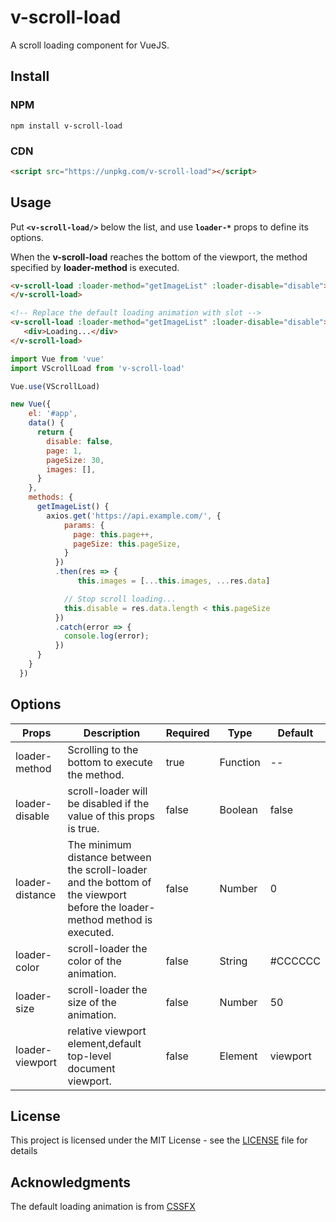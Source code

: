 # v-scroll-load

A scroll loading component for VueJS.

## Install

### NPM

```shell
npm install v-scroll-load
```

### CDN

```html
<script src="https://unpkg.com/v-scroll-load"></script>
```

## Usage

Put  **`<v-scroll-load/>`** below the list, and use **`loader-*`** props to define its options.

When the **v-scroll-load** reaches the bottom of the viewport, the method specified by **loader-method** is executed.

```html
<v-scroll-load :loader-method="getImageList" :loader-disable="disable">
</v-scroll-load>

<!-- Replace the default loading animation with slot -->
<v-scroll-load :loader-method="getImageList" :loader-disable="disable">
   <div>Loading...</div>
</v-scroll-load>
```

```javascript
import Vue from 'vue'
import VScrollLoad from 'v-scroll-load'

Vue.use(VScrollLoad)

new Vue({
    el: '#app',
    data() {
      return {
        disable: false,
        page: 1,
        pageSize: 30,
        images: [],
      }
    },
    methods: {
      getImageList() {
        axios.get('https://api.example.com/', {
            params: {
              page: this.page++,
              pageSize: this.pageSize,
            }
          })
          .then(res => {
               this.images = [...this.images, ...res.data]

            // Stop scroll loading...
            this.disable = res.data.length < this.pageSize
          })
          .catch(error => {
            console.log(error);
          })
      }
    }
  })
```



## Options

| Props           | Description                                                                                                                | **Required** | Type     | Default  |
| --------------- | -------------------------------------------------------------------------------------------------------------------------- | ------------ | -------- | -------- |
| loader-method   | Scrolling to the bottom to execute the method.                                                                             | true         | Function | --       |
| loader-disable  | scroll-loader will be disabled if the value of this props is true.                                                         | false        | Boolean  | false    |
| loader-distance | The minimum distance between the scroll-loader and the bottom of the viewport before the loader-method method is executed. | false        | Number   | 0        |
| loader-color    | scroll-loader the color of the animation.                                                                                  | false        | String   | \#CCCCCC |
| loader-size     | scroll-loader the size of the animation.                                                                                   | false        | Number   | 50       |
| loader-viewport | relative viewport element,default top-level document viewport.                                                             | false        | Element  | viewport |

## License

This project is licensed under the MIT License - see the [LICENSE](https://github.com/AbdallaMohammed/v-scroll-loader/blob/master/LICENSE) file for details

## Acknowledgments

The default loading animation is from [CSSFX](https://github.com/jolaleye/cssfx)
